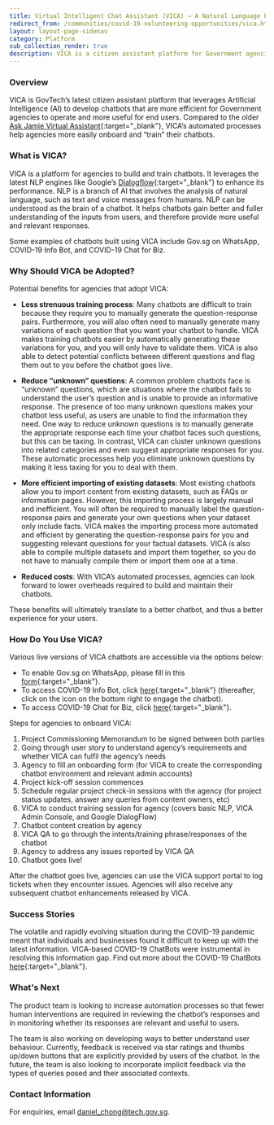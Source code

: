 ```yaml
---
title: Virtual Intelligent Chat Assistant (VICA) – A Natural Language Processing (NLP) Chatbot For Our Citizens
redirect_from: /communities/covid-19-volunteering-opportunities/vica.html
layout: layout-page-sidenav
category: Platform
sub_collection_render: true
description: VICA is a citizen assistant platform for Government agencies to build smart chatbots that are beneficial and useful to citizens.
---
```


### Overview

VICA is GovTech’s latest citizen assistant platform that leverages Artificial Intelligence (AI) to develop chatbots that are more efficient for Government agencies to operate and more useful for end users. Compared to the older [Ask Jamie Virtual Assistant](https://www.tech.gov.sg/products-and-services/ask-jamie/){:target="\_blank"}, VICA’s automated processes help agencies more easily onboard and “train” their chatbots.

### What is VICA?

VICA is a platform for agencies to build and train chatbots. It leverages the latest NLP engines like Google’s [Dialogflow](https://cloud.google.com/dialogflow){:target="\_blank"} to enhance its performance. NLP is a branch of AI that involves the analysis of natural language, such as text and voice messages from humans. NLP can be understood as the brain of a chatbot. It helps chatbots gain better and fuller understanding of the inputs from users, and therefore provide more useful and relevant responses.

Some examples of chatbots built using VICA include Gov.sg on WhatsApp, COVID-19 Info Bot, and COVID-19 Chat for Biz.

### Why Should VICA be Adopted?

Potential benefits for agencies that adopt VICA:

- **Less strenuous training process**: Many chatbots are difficult to train because they require you to manually generate the question-response pairs. Furthermore, you will also often need to manually generate many variations of each question that you want your chatbot to handle. VICA makes training chatbots easier by automatically generating these variations for you, and you will only have to validate them. VICA is also able to detect potential conflicts between different questions and flag them out to you before the chatbot goes live.

- **Reduce “unknown” questions**: A common problem chatbots face is “unknown” questions, which are situations where the chatbot fails to understand the user’s question and is unable to provide an informative response. The presence of too many unknown questions makes your chatbot less useful, as users are unable to find the information they need. One way to reduce unknown questions is to manually generate the appropriate response each time your chatbot faces such questions, but this can be taxing. In contrast, VICA can cluster unknown questions into related categories and even suggest appropriate responses for you. These automatic processes help you eliminate unknown questions by making it less taxing for you to deal with them.

- **More efficient importing of existing datasets**: Most existing chatbots allow you to import content from existing datasets, such as FAQs or information pages. However, this importing process is largely manual and inefficient. You will often be required to manually label the question-response pairs and generate your own questions when your dataset only include facts. VICA makes the importing process more automated and efficient by generating the question-response pairs for you and suggesting relevant questions for your factual datasets. VICA is also able to compile multiple datasets and import them together, so you do not have to manually compile them or import them one at a time.

- **Reduced costs**: With VICA’s automated processes, agencies can look forward to lower overheads required to build and maintain their chatbots.

These benefits will ultimately translate to a better chatbot, and thus a better experience for your users.

### How Do You Use VICA?

Various live versions of VICA chatbots are accessible via the options below:
-	To enable Gov.sg on WhatsApp, please fill in this [form](https://go.gov.sg/whatsapp){:target="\_blank"}.
-	To access COVID-19 Info Bot, click [here](https://www.gov.sg/infobot){:target="\_blank"} (thereafter, click on the icon on the bottom right to engage the chatbot).
-	To access COVID-19 Chat for Biz, click [here](https://www.mti.gov.sg/Chatbot/chat){:target="\_blank"}.<br>

Steps for agencies to onboard VICA:

1. Project Commissioning Memorandum to be signed between both parties
2. Going through user story to understand agency’s requirements and whether VICA can fulfil the agency’s needs
3. Agency to fill an onboarding form (for VICA to create the corresponding chatbot environment and relevant admin accounts)
4. Project kick-off session commences
5. Schedule regular project check-in sessions with the agency (for project status updates, answer any queries from content owners, etc)
6. VICA to conduct training session for agency (covers basic NLP, VICA Admin Console, and Google DialogFlow)
7. Chatbot content creation by agency
8. VICA QA to go through the intents/training phrase/responses of the chatbot
9. Agency to address any issues reported by VICA QA
10. Chatbot goes live!

After the chatbot goes live, agencies can use the VICA support portal to log tickets when they encounter issues. Agencies will also receive any subsequent chatbot enhancements released by VICA.

### Success Stories

The volatile and rapidly evolving situation during the COVID-19 pandemic meant that individuals and businesses found it difficult to keep up with the latest information. VICA-based COVID-19 ChatBots were instrumental in resolving this information gap. Find out more about the COVID-19 ChatBots [here](https://www.developer.tech.gov.sg/technologies/digital-solutions-to-address-covid-19/covid-19-chatbots){:target="\_blank"}.

### What's Next

The product team is looking to increase automation processes so that fewer human interventions are required in reviewing the chatbot’s responses and in monitoring whether its responses are relevant and useful to users.

 The team is also working on developing ways to better understand user behaviour. Currently, feedback is received via star ratings and thumbs up/down buttons that are explicitly provided by users of the chatbot. In the future, the team is also looking to incorporate implicit feedback via the types of queries posed and their associated contexts. 

### Contact Information

For enquiries, email <daniel_chong@tech.gov.sg>.
